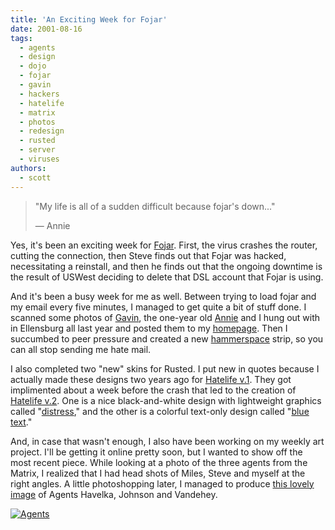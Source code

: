 ```yaml
---
title: 'An Exciting Week for Fojar'
date: 2001-08-16
tags:
  - agents
  - design
  - dojo
  - fojar
  - gavin
  - hackers
  - hatelife
  - matrix
  - photos
  - redesign
  - rusted
  - server
  - viruses
authors:
  - scott
---
```


> "My life is all of a sudden difficult because fojar's down..."
>
> — Annie

Yes, it's been an exciting week for [Fojar](http://www.fojar.com/). First, the virus crashes the router, cutting the connection, then Steve finds out that Fojar was hacked, necessitating a reinstall, and then he finds out that the ongoing downtime is the result of USWest deciding to delete that DSL account that Fojar is using.

And it's been a busy week for me as well. Between trying to load fojar and my email every five minutes, I managed to get quite a bit of stuff done. I scanned some photos of [Gavin](http://spaceninja.local/site-archives/personal/v3/graphics/pals/gavin1.jpg), the one-year old [Annie](http://spaceninja.local/site-archives/personal/v3/graphics/annie/anniegavin.jpg) and I hung out with in Ellensburg all last year and posted them to my [homepage](http://spaceninja.local/home/). Then I succumbed to peer pressure and created a new [hammerspace](http://hammer.spaceninja.com/) strip, so you can all stop sending me hate mail.

I also completed two "new" skins for Rusted. I put new in quotes because I actually made these designs two years ago for [Hatelife v.1](http://spaceninja.local/site-archives/hatelife/v1/hatelife.html). They got implimented about a week before the crash that led to the creation of [Hatelife v.2](http://spaceninja.local/site-archives/kmorg/skins/hatelife.html). One is a nice black-and-white design with lightweight graphics called "[distress](http://spaceninja.local/site-archives/kmorg/skins/distress.html)," and the other is a colorful text-only design called "[blue text](http://spaceninja.local/site-archives/kmorg/skins/bluetext.html)."

And, in case that wasn't enough, I also have been working on my weekly art project. I'll be getting it online pretty soon, but I wanted to show off the most recent piece. While looking at a photo of the three agents from the Matrix, I realized that I had head shots of Miles, Steve and myself at the right angles. A little photoshopping later, I managed to produce [this lovely image](http://www.flickr.com/photos/spaceninja/3114097189/) of Agents Havelka, Johnson and Vandehey.

[![Agents](/images/3114097189_bb53a2b06e.jpg)](http://www.flickr.com/photos/spaceninja/3114097189/)
